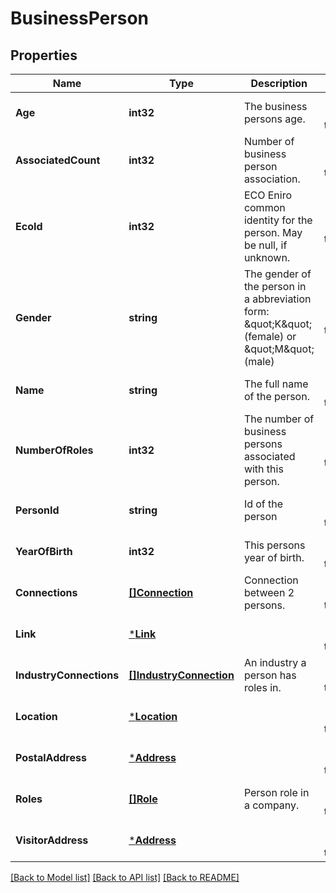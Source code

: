 # BusinessPerson

## Properties
Name | Type | Description | Notes
------------ | ------------- | ------------- | -------------
**Age** | **int32** | The business persons age. | [optional] [default to null]
**AssociatedCount** | **int32** | Number of business person association. | [optional] [default to null]
**EcoId** | **int32** | ECO Eniro common identity for the person. May be null, if unknown. | [optional] [default to null]
**Gender** | **string** | The gender of the person in a abbreviation form: \&quot;K\&quot; (female) or \&quot;M\&quot; (male) | [optional] [default to null]
**Name** | **string** | The full name of the person. | [optional] [default to null]
**NumberOfRoles** | **int32** | The number of business persons associated with this person. | [optional] [default to null]
**PersonId** | **string** | Id of the person | [optional] [default to null]
**YearOfBirth** | **int32** | This persons year of birth. | [optional] [default to null]
**Connections** | [**[]Connection**](Connection.md) | Connection between 2 persons. | [optional] [default to null]
**Link** | [***Link**](Link.md) |  | [optional] [default to null]
**IndustryConnections** | [**[]IndustryConnection**](IndustryConnection.md) | An industry a person has roles in. | [optional] [default to null]
**Location** | [***Location**](Location.md) |  | [optional] [default to null]
**PostalAddress** | [***Address**](Address.md) |  | [optional] [default to null]
**Roles** | [**[]Role**](Role.md) | Person role in a company. | [optional] [default to null]
**VisitorAddress** | [***Address**](Address.md) |  | [optional] [default to null]

[[Back to Model list]](../README.md#documentation-for-models) [[Back to API list]](../README.md#documentation-for-api-endpoints) [[Back to README]](../README.md)

